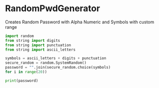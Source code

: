 # RandomPwdGenerator
Creates Random Password with Alpha Numeric and Symbols with custom range

```python
import random
from string import digits
from string import punctuation
from string import ascii_letters

symbols = ascii_letters + digits + punctuation
secure_random = random.SystemRandom()
password = "".join(secure_random.choice(symbols)
for i in range(20))

print(password)
```
